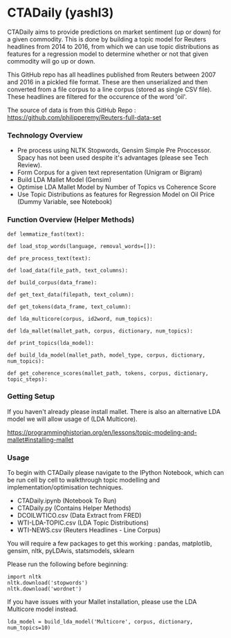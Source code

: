 # CTADaily (yashl3)

CTADaily aims to provide predictions on market sentiment (up or down) for a given commodity. This is done by building a topic model for Reuters headlines from 2014 to 2016, from which we can use topic distributions as features for a regression model to determine whether or not that given commodity will go up or down. 

This GitHub repo has all headlines published from Reuters between 2007 and 2016 in a pickled file format. These are then unserialized and then converted from a file corpus to a line corpus (stored as single CSV file). These headlines are filtered for the occurence of the word 'oil'. 

The source of data is from this GitHub Repo : https://github.com/philipperemy/Reuters-full-data-set

### Technology Overview

- Pre process using NLTK Stopwords, Gensim Simple Pre Proccessor. Spacy has not been used despite it's advantages (please see Tech Review). 
- Form Corpus for a given text representation (Unigram or Bigram)
- Build LDA Mallet Model (Gensim) 
- Optimise LDA Mallet Model by Number of Topics vs Coherence Score
- Use Topic Distributions as features for Regression Model on Oil Price (Dummy Variable, see Notebook)

### Function Overview (Helper Methods)
```
def lemmatize_fast(text):
```
```
def load_stop_words(language, removal_words=[]):
```
```
def pre_process_text(text):
```
```
def load_data(file_path, text_columns):
```
```
def build_corpus(data_frame):
```
```
def get_text_data(filepath, text_column):
```
```
def get_tokens(data_frame, text_column):
```
```
def lda_multicore(corpus, id2word, num_topics):
```
```
def lda_mallet(mallet_path, corpus, dictionary, num_topics):
```
```
def print_topics(lda_model):
```
```
def build_lda_model(mallet_path, model_type, corpus, dictionary, num_topics):
```
```
def get_coherence_scores(mallet_path, tokens, corpus, dictionary, topic_steps):
```


### Getting Setup

If you haven't already please install mallet. There is also an alternative LDA model we will allow usage of (LDA Multicore). 

https://programminghistorian.org/en/lessons/topic-modeling-and-mallet#installing-mallet

### Usage

To begin with CTADaily please navigate to the IPython Notebook, which can be run cell by cell to walkthrough topic modelling and implementation/optimisation techniques. 

-  CTADaily.ipynb	(Notebook To Run)
-  CTADaily.py	(Contains Helper Methods)
-  DCOILWTICO.csv (Data Extract from FRED)
-  WTI-LDA-TOPIC.csv	(LDA Topic Distributions)
-  WTI-NEWS.csv (Reuters Headlines - Line Corpus)

You will require a few packages to get this working : pandas, matplotlib, gensim, nltk, pyLDAvis, statsmodels, sklearn

Please run the following before beginning:
```
import nltk
nltk.download('stopwords')
nltk.download('wordnet')
```

If you have issues with your Mallet installation, please use the LDA Multicore model instead. 

```
lda_model = build_lda_model('Multicore', corpus, dictionary, num_topics=10)
```
